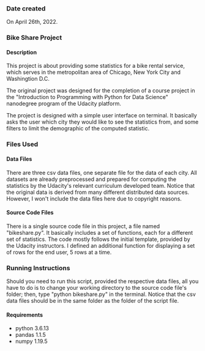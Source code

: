 ### Date created
On April 26th, 2022.

### Bike Share Project

#### Description
This project is about providing some statistics for a bike rental service, which serves in the metropolitan area of Chicago, New York City and Washingtion D.C.

The original project was designed for the completion of a course project in the "Introduction to Programming with Python for Data Science" nanodegree program of the Udacity platform.

The project is designed with a simple user interface on terminal. It basically asks the user which city they would like to see the statistics from, and some filters to limit the demographic of the computed statistic.

### Files Used

#### Data Files

There are three csv data files, one separate file for the data of each city. All datasets are already preprocessed and prepared for computing the statistics by the Udacity's relevant curriculum developed team. Notice that the original data is derived from many different distributed data sources. However, I won't include the data files here due to copyright reasons.

#### Source Code Files

There is a single source code file in this project, a file named "bikeshare.py". It basically includes a set of functions, each for a different set of statistics. The code mostly follows the initial template, provided by the Udacity instructors. I defined an additional function for displaying a set of rows for the end user, 5 rows at a time.

### Running Instructions

Should you need to run this script, provided the respective data files, all you have to do is to change your working directory to the source code file's folder; then, type "python bikeshare.py" in the terminal. Notice that the csv data files should be in the same folder as the folder of the script file.

#### Requirements

- python 3.6.13
- pandas 1.1.5
- numpy 1.19.5
